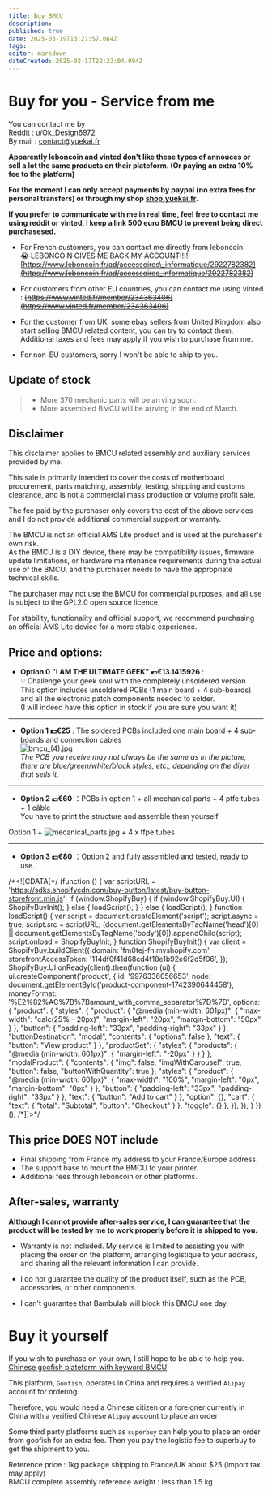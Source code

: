 ```yaml
---
title: Buy BMCU
description: 
published: true
date: 2025-03-19T13:27:57.064Z
tags: 
editor: markdown
dateCreated: 2025-02-17T22:23:04.094Z
---
```


# Buy for you - Service from me

You can contact me by  
Reddit : u/Ok\_Design6972  
By mail : [contact@yuekai.fr](mailto:contact@yuekai.fr)

**Apparently leboncoin and vinted don't like these types of annouces or sell a lot the same products on their plateform. (Or paying an extra 10% fee to the platform)**

**For the moment I can only accept payments by paypal (no extra fees for personal transfers) or through my shop [shop.yuekai.fr](http://shop.yuekai.fr).**

**If you prefer to communicate with me in real time, feel free to contact me using reddit or vinted, I keep a link 500 euro BMCU to prevent being direct purchasesed.**

-   For French customers, you can contact me directly from leboncoin:  
    ~~😭 LEBONCOIN GIVES ME BACK MY ACCOUNT!!!!!~~  
    ~~[https://www.leboncoin.fr/ad/accessoires\_informatique/2922782382](https://www.leboncoin.fr/ad/accessoires_informatique/2922782382)~~
    
-   For customers from other EU countries, you can contact me using vinted : ~~[https://www.vinted.fr/member/234363406](https://www.vinted.fr/member/234363406)~~
    
-   For the customer from UK, some ebay sellers from United Kingdom also start selling BMCU related content, you can try to contact them. Additional taxes and fees may apply if you wish to purchase from me.
    
-   For non-EU customers, sorry I won't be able to ship to you.
    

## Update of stock

> -   More 370 mechanic parts will be arrving soon.
> -   More assembled BMCU will be arrving in the end of March.

## Disclaimer

This disclaimer applies to BMCU related assembly and auxiliary services provided by me.

This sale is primarily intended to cover the costs of motherboard procurement, parts matching, assembly, testing, shipping and customs clearance, and is not a commercial mass production or volume profit sale.

The fee paid by the purchaser only covers the cost of the above services and I do not provide additional commercial support or warranty.

The BMCU is not an official AMS Lite product and is used at the purchaser's own risk.  
As the BMCU is a DIY device, there may be compatibility issues, firmware update limitations, or hardware maintenance requirements during the actual use of the BMCU, and the purchaser needs to have the appropriate technical skills.

The purchaser may not use the BMCU for commercial purposes, and all use is subject to the GPL2.0 open source licence.

For stability, functionality and official support, we recommend purchasing an official AMS Lite device for a more stable experience.

## Price and options:

-   **Option 0 "I AM THE ULTIMATE GEEK" 💶€13.1415926** :  
    💡 Challenge your geek soul with the completely unsoldered version  
    This option includes unsoldered PCBs (1 main board + 4 sub-boards) and all the electronic patch components needed to solder.  
    (I will indeed have this option in stock if you are sure you want it)

---

-   **Option 1 💶€25** : The soldered PCBs included one main board + 4 sub-boards and connection cables  
    ![bmcu_(4).jpg](/bmcu_(4).jpg)  
    *The PCB you receive may not always be the same as in the picture, there are blue/green/white/black styles, etc., depending on the diyer that sells it.*

---

-   **Option 2 💶€60** ：PCBs in option 1 + all mechanical parts + 4 ptfe tubes + 1 câble  
    You have to print the structure and assemble them yourself

Option 1 + ![mecanical_parts.jpg](/mecanical_parts.jpg) + 4 x tfpe tubes

---

-   **Option 3 💶€80** ：Option 2 and fully assembled and tested, ready to use.

/\*<!\[CDATA\[\*/ (function () { var scriptURL = 'https://sdks.shopifycdn.com/buy-button/latest/buy-button-storefront.min.js'; if (window.ShopifyBuy) { if (window.ShopifyBuy.UI) { ShopifyBuyInit(); } else { loadScript(); } } else { loadScript(); } function loadScript() { var script = document.createElement('script'); script.async = true; script.src = scriptURL; (document.getElementsByTagName('head')\[0\] || document.getElementsByTagName('body')\[0\]).appendChild(script); script.onload = ShopifyBuyInit; } function ShopifyBuyInit() { var client = ShopifyBuy.buildClient({ domain: 'fm0tej-fh.myshopify.com', storefrontAccessToken: '114df0f41d68cd4f18e1b92e6f2d5f06', }); ShopifyBuy.UI.onReady(client).then(function (ui) { ui.createComponent('product', { id: '9976336056653', node: document.getElementById('product-component-1742390644458'), moneyFormat: '%E2%82%AC%7B%7Bamount\_with\_comma\_separator%7D%7D', options: { "product": { "styles": { "product": { "@media (min-width: 601px)": { "max-width": "calc(25% - 20px)", "margin-left": "20px", "margin-bottom": "50px" } }, "button": { "padding-left": "33px", "padding-right": "33px" } }, "buttonDestination": "modal", "contents": { "options": false }, "text": { "button": "View product" } }, "productSet": { "styles": { "products": { "@media (min-width: 601px)": { "margin-left": "-20px" } } } }, "modalProduct": { "contents": { "img": false, "imgWithCarousel": true, "button": false, "buttonWithQuantity": true }, "styles": { "product": { "@media (min-width: 601px)": { "max-width": "100%", "margin-left": "0px", "margin-bottom": "0px" } }, "button": { "padding-left": "33px", "padding-right": "33px" } }, "text": { "button": "Add to cart" } }, "option": {}, "cart": { "text": { "total": "Subtotal", "button": "Checkout" } }, "toggle": {} }, }); }); } })(); /\*\]\]>\*/

## This price **DOES NOT** include

-   Final shipping from France my address to your France/Europe address.
-   The support base to mount the BMCU to your printer.
-   Additional fees through leboncoin or other platforms.

## After-sales, warranty

**Although I cannot provide after-sales service, I can guarantee that the product will be tested by me to work properly before it is shipped to you.**

-   Warranty is not included. My service is limited to assisting you with placing the order on the platform, arranging logistique to your address, and sharing all the relevant information I can provide.
    
-   I do not guarantee the quality of the product itself, such as the PCB, accessories, or other components.
    
-   I can't guarantee that Bambulab will block this BMCU one day.
    

# Buy it yourself

If you wish to purchase on your own, I still hope to be able to help you.  
[Chinese goofish plateform with keyword BMCU](https://www.goofish.com/search?q=BMCU&spm=a21ybx.home.searchInput.0)

This platform, `Goofish`, operates in China and requires a verified `Alipay` account for ordering.

Therefore, you would need a Chinese citizen or a foreigner currently in China with a verified Chinese `Alipay` account to place an order

Some third party platforms such as `superbuy` can help you to place an order from goofish for an extra fee. Then you pay the logistic fee to superbuy to get the shipment to you.

Reference price : 1kg package shipping to France/UK about $25 (import tax may apply)  
BMCU complete assembly reference weight : less than 1.5 kg